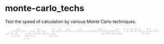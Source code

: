 monte-carlo_techs
=====

Test the speed of calculation by various Monte Сarlo techniques.

![Classes Trees](https://github.com/newmen/monte-carlo_techs/raw/master/classes_tree.png?raw=true)
